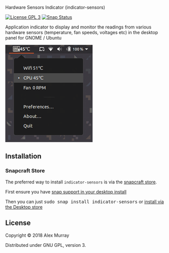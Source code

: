  Hardware Sensors Indicator (indicator-sensors)

[![License GPL 3](https://img.shields.io/badge/license-GPL_3-green.svg)](http://www.gnu.org/licenses/gpl-3.0.txt)
[![Snap Status](https://build.snapcraft.io/badge/alexmurray/indicator-sensors.svg)](https://build.snapcraft.io/user/alexmurray/indicator-sensors)

Application indicator to display and monitor the readings
from various hardware sensors (temperature, fan speeds, voltages
etc) in the desktop panel for GNOME / Ubuntu

![Screenshot](screenshot.png)

## Installation

### Snapcraft Store

The preferred way to install `indicator-sensors` is via the [snapcraft
store](https://snapcraft.io/indicator-sensors).

First ensure you have [snap support in your desktop install](https://docs.snapcraft.io/core/install)

Then you can just <kbd>sudo snap install indicator-sensors</kbd> or [install via the Desktop store](snap://indicator-sensors)

## License

Copyright © 2018 Alex Murray

Distributed under GNU GPL, version 3.
